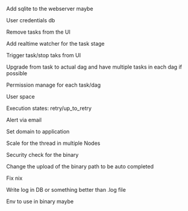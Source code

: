 Add sqlite to the webserver maybe

User credentials db

Remove tasks from the UI

Add realtime watcher for the task stage

Trigger task/stop taks from UI

Upgrade from task to actual dag and have multiple tasks in each dag if possible

Permission manage for each task/dag

User space

Execution states: retry/up_to_retry

Alert via email

Set domain to application

Scale for the thread in multiple Nodes

Security check for the binary

Change the upload of the binary path to be auto completed 

Fix nix

Write log in DB or something better than .log file

Env to use in binary maybe